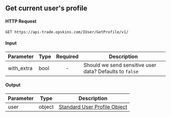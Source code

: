 ## Get current user's profile

#### HTTP Request

`GET https://api-trade.opskins.com/IUser/GetProfile/v1/`

#### Input

Parameter | Type | Required   | Description
--------- | -----| :--------: | -----------
with_extra | bool | - | Should we send sensitive user data? Defaults to `false`
    
#### Output

Parameter | Type | Description
--------- | -----| -------- 
user     | object | [Standard User Profile Object](/IUser.md#standard-user-profile-object)
